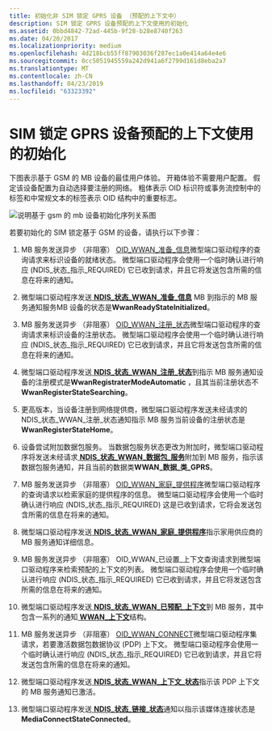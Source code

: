 ```yaml
---
title: 初始化非 SIM 锁定 GPRS 设备 （预配的上下文中）
description: SIM 锁定 GPRS 设备预配的上下文使用的初始化
ms.assetid: 0bbd4842-72ad-445b-9f28-b28e8740f263
ms.date: 04/20/2017
ms.localizationpriority: medium
ms.openlocfilehash: 4d218bcb55ff87903036f287ec1a0e414a64e4e6
ms.sourcegitcommit: 0cc5051945559a242d941a6f2799d161d8eba2a7
ms.translationtype: MT
ms.contentlocale: zh-CN
ms.lasthandoff: 04/23/2019
ms.locfileid: "63323392"
---
```

# <a name="initialization-of-a-non-sim-locked-gprs-device-with-a-provisioned-context"></a>SIM 锁定 GPRS 设备预配的上下文使用的初始化

下图表示基于 GSM 的 MB 设备的最佳用户体验。 开箱体验不需要用户配置。 假定该设备配置为自动选择要注册的网络。 粗体表示 OID 标识符或事务流控制中的标签和中常规文本的标签表示 OID 结构中的重要标志。

![说明基于 gsm 的 mb 设备初始化序列关系图](images/wwangsmdevinitseq.png)

若要初始化的 SIM 锁定基于 GSM 的设备，请执行以下步骤：

1.  MB 服务发送异步 （非阻塞） [OID\_WWAN\_准备\_信息](https://msdn.microsoft.com/library/windows/hardware/ff569833)微型端口驱动程序的查询请求来标识设备的就绪状态。 微型端口驱动程序会使用一个临时确认进行响应 (NDIS\_状态\_指示\_REQUIRED) 它已收到请求，并且它将发送包含所需的信息在将来的通知。

2.  微型端口驱动程序发送[ **NDIS\_状态\_WWAN\_准备\_信息**](https://msdn.microsoft.com/library/windows/hardware/ff567856) MB 到指示的 MB 服务通知服务MB 设备的状态是**WwanReadyStateInitialized**。

3.  MB 服务发送异步 （非阻塞） [OID\_WWAN\_注册\_状态](https://msdn.microsoft.com/library/windows/hardware/ff569834)微型端口驱动程序的查询请求来标识设备的注册状态。 微型端口驱动程序会使用一个临时确认进行响应 (NDIS\_状态\_指示\_REQUIRED) 它已收到请求，并且它将发送包含所需的信息在将来的通知。

4.  微型端口驱动程序发送[ **NDIS\_状态\_WWAN\_注册\_状态**](https://msdn.microsoft.com/library/windows/hardware/ff567857)到指示 MB 服务通知设备的注册模式是**WwanRegistraterModeAutomatic** ，且其当前注册状态不**WwanRegisterStateSearching**。

5.  更高版本，当设备注册到网络提供商，微型端口驱动程序发送未经请求的 NDIS\_状态\_WWAN\_注册\_状态通知指示 MB 服务当前设备的注册状态是**WwanRegisterStateHome**。

6.  设备尝试附加数据包服务。 当数据包服务状态更改为附加时，微型端口驱动程序将发送未经请求[ **NDIS\_状态\_WWAN\_数据包\_服务**](https://msdn.microsoft.com/library/windows/hardware/ff567850)附加到 MB 服务，指示该数据包服务通知，并且当前的数据类**WWAN\_数据\_类\_GPRS**。

7.  MB 服务发送异步 （非阻塞） [OID\_WWAN\_家庭\_提供程序](https://msdn.microsoft.com/library/windows/hardware/ff569826)微型端口驱动程序的查询请求以检索家庭的提供程序的信息。 微型端口驱动程序会使用一个临时确认进行响应 (NDIS\_状态\_指示\_REQUIRED) 这是已收到请求，它将会发送包含所需的信息在将来的通知。

8.  微型端口驱动程序发送[ **NDIS\_状态\_WWAN\_家庭\_提供程序**](https://msdn.microsoft.com/library/windows/hardware/ff567848)指示家用供应商的 MB 服务通知详细信息。

9.  MB 服务发送异步 （非阻塞） OID\_WWAN\_已设置\_上下文查询请求到微型端口驱动程序来检索预配的上下文的列表。 微型端口驱动程序会使用一个临时确认进行响应 (NDIS\_状态\_指示\_REQUIRED) 它已收到请求，并且它将发送包含所需的信息在将来的通知。

10. 微型端口驱动程序发送[ **NDIS\_状态\_WWAN\_已预配\_上下文**](https://msdn.microsoft.com/library/windows/hardware/ff567854)到 MB 服务，其中包含一系列的通知[ **WWAN\_上下文**](https://msdn.microsoft.com/library/windows/hardware/ff571201)结构。

11. MB 服务发送异步 （非阻塞） [OID\_WWAN\_CONNECT](https://msdn.microsoft.com/library/windows/hardware/ff569823)微型端口驱动程序集请求，若要激活数据包数据协议 (PDP) 上下文。 微型端口驱动程序会使用一个临时确认进行响应 (NDIS\_状态\_指示\_REQUIRED) 它已收到请求，并且它将发送包含所需的信息在将来的通知。

12. 微型端口驱动程序发送[ **NDIS\_状态\_WWAN\_上下文\_状态**](https://msdn.microsoft.com/library/windows/hardware/ff567843)指示该 PDP 上下文的 MB 服务通知已激活。

13. 微型端口驱动程序发送[ **NDIS\_状态\_链接\_状态**](https://msdn.microsoft.com/library/windows/hardware/ff567391)通知以指示该媒体连接状态是**MediaConnectStateConnected**。

 

 





